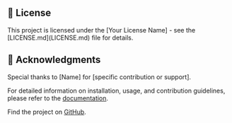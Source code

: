 <!DOCTYPE html>
<html>

<head>
  <!--
  <style>
    h1 {
      font-size: 32px;
    }

    h2 {
      font-size: 24px;
    }

    h3 {
      font-size: 20px;
    }
  </style>
</head>

<body>
  <h1>👥 Classification of Population Using Machine Learning Techniques</h1>

  <h2>🌐 Overview</h2>
  <p>This project focuses on the classification of population segments using machine learning techniques. By employing classification algorithms, the marketing team can launch targeted promotional campaigns in different regions of the country. Leveraging demographic data and other relevant features, the project aims to optimize marketing efforts for improved efficiency and customer engagement.</p>

  <h2>🎯 Objectives</h2>
  <p>The primary objective is to develop a robust classification model that accurately segments the population. This segmentation will empower the marketing team to tailor promotional campaigns based on the characteristics of different population groups, leading to more effective and targeted marketing strategies.</p>

  <h2>🔍 Methodology</h2>
  <p>The project utilizes various machine learning classification techniques to analyze and categorize the population. By training the model on historical data and relevant features, the classification algorithm can predict the likely response of different population segments to specific marketing campaigns.</p>

  <h2>🚀 Key Features</h2>
  <ul>
    <li><strong>Classification Algorithms:</strong> The project employs advanced machine learning classification algorithms to categorize different population segments.</li>
    <li><strong>Demographic Data:</strong> Utilizes demographic data and other relevant features for accurate population segmentation.</li>
    <li><strong>Optimized Marketing Campaigns:</strong> The outcome of the project aims to optimize marketing efforts by tailoring campaigns based on the characteristics of distinct population groups.</li>
  </ul>

  <h2>🛠️ Usage</h2>
  <ol>
    <li><strong>Clone the Repository:</strong> Obtain the project source code by cloning the repository to your local machine.</li>
    <li><strong>Install Dependencies:</strong> Ensure you have the necessary dependencies installed. You can do this by running:
      <pre>pip install -r requirements.txt</pre>
    </li>
    <li><strong>Run the Application:</strong> Execute the application and interact with the user-friendly interface to perform population classification.</li>
  </ol>

  <h2>📊 Dataset</h2>
  <p>The project utilizes a comprehensive dataset containing demographic information and other relevant features for training the classification model.</p>

  <h2>👥 Contributors</h2>
  <ul>
    <li>Your Name</li>
    <!-- Add other contributors if applicable -->
  </ul>

  <h2>📄 License</h2>
  <p>This project is licensed under the [Your License Name] - see the [LICENSE.md](LICENSE.md) file for details.</p>

  <h2>🙏 Acknowledgments</h2>
  <p>Special thanks to [Name] for [specific contribution or support].</p>

  <p>For detailed information on installation, usage, and contribution guidelines, please refer to the <a href="docs/README.md">documentation</a>.</p>

  <p>Find the project on <a href="https://github.com/your-username/your-repository">GitHub</a>.</p>

</body>

</html>
